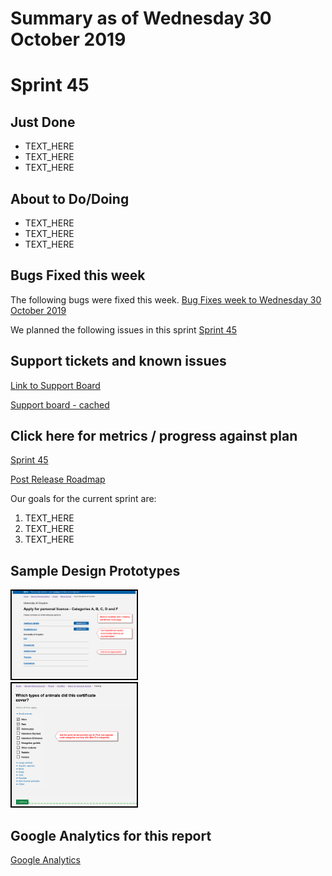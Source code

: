 # Summary as of Wednesday 30 October 2019 

# Sprint 45

## Just Done
* TEXT_HERE
* TEXT_HERE
* TEXT_HERE

## About to Do/Doing
* TEXT_HERE
* TEXT_HERE
* TEXT_HERE

## Bugs Fixed this week
The following bugs were fixed this week.
[Bug Fixes week to Wednesday 30 October 2019](graphs/bugs30102019.png)

We planned the following issues in this sprint 
[Sprint 45](graphs/sprint30102019.png)

## Support tickets and known issues
[Link to Support Board](https://jira.digital.homeoffice.gov.uk/secure/RapidBoard.jspa?rapidView=331&selectedIssue=ALS-47)

[Support board - cached](graphs/supportBoard30102019.jpg)

## Click here for metrics / progress against plan
[Sprint 45](graphs/progress30102019.png)

[Post Release Roadmap](graphs/roadmap30102019.png)

Our goals for the current sprint are:
1. TEXT_HERE 
2. TEXT_HERE
3. TEXT_HERE

## Sample Design Prototypes
<a href="graphs/proto1_30102019.png"><img src="graphs/proto1_30102019.png" alt="HTML5 Icon" width="200" style="border:2px solid black"></a>
<br>
<a href="graphs/proto2_30102019.png"><img src="graphs/proto2_30102019.png" alt="HTML5 Icon" width="200" style="border:2px solid black"></a>
<br>


## Google Analytics for this report
[Google Analytics](graphs/GA30102019.png)


